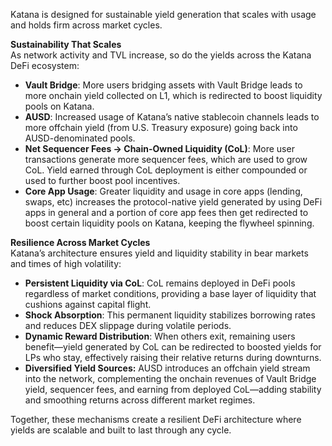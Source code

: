 Katana is designed for sustainable yield generation that scales with usage and holds firm across market cycles.

**Sustainability That Scales**  
As network activity and TVL increase, so do the yields across the Katana DeFi ecosystem:

- **Vault Bridge**: More users bridging assets with Vault Bridge leads to more onchain yield collected on L1, which is redirected to boost liquidity pools on Katana.
- **AUSD**: Increased usage of Katana’s native stablecoin channels leads to more offchain yield (from U.S. Treasury exposure) going back into AUSD-denominated pools.
- **Net Sequencer Fees → Chain-Owned Liquidity (CoL)**: More user transactions generate more sequencer fees, which are used to grow CoL. Yield earned through CoL deployment is either compounded or used to further boost pool incentives.
- **Core App Usage**: Greater liquidity and usage in core apps (lending, swaps, etc) increases the protocol-native yield generated by using DeFi apps in general and a portion of core app fees then get redirected to boost certain liquidity pools on Katana, keeping the flywheel spinning.

**Resilience Across Market Cycles**  
Katana’s architecture ensures yield and liquidity stability in bear markets and times of high volatility:

- **Persistent Liquidity via CoL**: CoL remains deployed in DeFi pools regardless of market conditions, providing a base layer of liquidity that cushions against capital flight.
- **Shock Absorption**: This permanent liquidity stabilizes borrowing rates and reduces DEX slippage during volatile periods.
- **Dynamic Reward Distribution**: When others exit, remaining users benefit—yield generated by CoL can be redirected to boosted yields for LPs who stay, effectively raising their relative returns during downturns.
- **Diversified Yield Sources:** AUSD introduces an offchain yield stream into the network, complementing the onchain revenues of Vault Bridge yield, sequencer fees, and earning from deployed CoL—adding stability and smoothing returns across different market regimes.

Together, these mechanisms create a resilient DeFi architecture where yields are scalable and built to last through any cycle.
